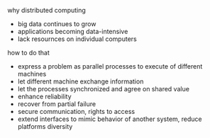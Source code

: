 why distributed computing
- big data continues to grow
- applications becoming data-intensive
- lack resournces on individual computers

how to do that
- express a problem as parallel processes to execute of different machines
- let different machine exchange information
- let the processes synchronized and agree on shared value
- enhance reliability
- recover from partial failure
- secure communication, rights to access
- extend interfaces to mimic behavior of another system, reduce platforms diversity